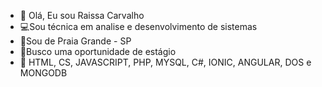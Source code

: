 - 👋 Olá, Eu sou Raissa Carvalho
-  💻Sou técnica em analise e desenvolvimento de sistemas
-  📍Sou de Praia Grande - SP
-  👔Busco uma oportunidade de estágio 
- 🧠 HTML, CS, JAVASCRIPT, PHP, MYSQL, C#, IONIC, ANGULAR, DOS e MONGODB

<!---
RaissaCar/RaissaCar is a ✨ special ✨ repository because its `README.md` (this file) appears on your GitHub profile.
You can click the Preview link to take a look at your changes.
--->
